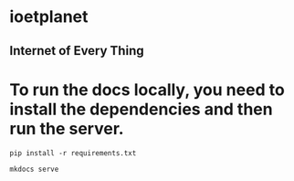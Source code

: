 # ioetplanet
## Internet of Every Thing

# To run the docs locally, you need to install the dependencies and then run the server.

```
pip install -r requirements.txt
```

```
mkdocs serve
```
